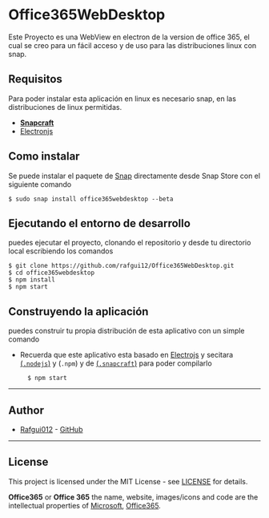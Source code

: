 # Office365WebDesktop

Este Proyecto es una WebView en electron de la version de office 365, el cual se creo para un fácil acceso y de uso para las distribuciones linux con snap.

## Requisitos 

Para poder instalar esta aplicación en linux es necesario snap, en las distribuciones de linux permitidas. 

* [**Snapcraft**](https://snapcraft.io/) 
* [Electronjs](https://www.electronjs.org/)

## Como instalar

Se puede instalar el paquete de [Snap](https://snapcraft.io/office365webdesktop) directamente desde Snap Store con el siguiente comando

    $ sudo snap install office365webdesktop --beta

## Ejecutando el entorno de desarrollo

puedes ejecutar el proyecto, clonando el repositorio y desde tu directorio local escribiendo los comandos

    $ git clone https://github.com/rafgui12/Office365WebDesktop.git
    $ cd office365webdesktop
    $ npm install
    $ npm start

## Construyendo la aplicación

puedes construir tu propia distribución de esta aplicativo con un simple comando
    
* Recuerda que este aplicativo esta basado en [Electrojs](https://www.electronjs.org/) y secitara [(`.nodejs`)](https://nodejs.org/en/) y (`.npm`) y de [(`.snapcraft`)](https://snapcraft.io/) para poder compilarlo
  
        $ npm start

___

## Author

* [Rafgui012](https://rafgui.com) - [GitHub](https://github.com/rafgui12)

___

## License

This project is licensed under the MIT License - see [LICENSE](https://github.com/rafgui12/Office365WebDesktop/LICENSE.md) for details.

**Office365** or **Office 365** the name, website, images/icons and code are the intellectual properties of [Microsoft](https://www.microsoft.com/), [Office365](https://www.office.com/).

